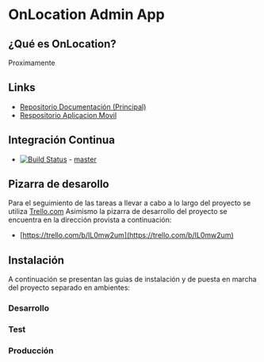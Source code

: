 OnLocation Admin App
================
## ¿Qué es OnLocation?
Proximamente

## Links
* [Repositorio Documentación (Principal)](https://github.com/manufarfaro/onlocation)
* [Respositorio Aplicacion Movil](https://github.com/manufarfaro/onlocation-mobile)

## Integración Continua

* [![Build Status](https://travis-ci.org/manufarfaro/onlocation-admin.png?branch=master)](https://travis-ci.org/manufarfaro/onlocation-admin) - [master](https://github.com/manufarfaro/onlocation)

## Pizarra de desarollo
Para el seguimiento de las tareas a llevar a cabo a lo largo del proyecto se utiliza [Trello.com](http://trello.com)
Asimismo la pizarra de desarrollo del proyecto se encuentra en la dirección provista a continuación:

* [https://trello.com/b/IL0mw2um](https://trello.com/b/IL0mw2um)

## Instalación
A continuación se presentan las guias de instalación y de puesta en marcha del proyecto separado en ambientes:

### Desarrollo
### Test
### Producción

